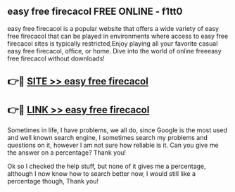 ## easy free firecacol FREE ONLINE - f1tt0

easy free firecacol is a popular website that offers a wide variety of easy free firecacol that can be played in environments where access to easy free firecacol sites is typically restricted,Enjoy playing all your favorite casual easy free firecacol, office, or home. Dive into the world of online freeeasy free firecacol without downloads!

## 👉🔴 [SITE >> easy free firecacol](http://news.freeplayer.one?title=easy_free_firecacol&ref=FRRE)

## 👉🔴 [LINK >> easy free firecacol](http://news.freeplayer.one?title=easy_free_firecacol&ref=FREE)

Sometimes in life, I have problems, we all do, since Google is the most used and well known search engine, I sometimes search my problems and questions on it, however I am not sure how reliable is it. Can you give me the answer on a percentage? Thank you!

Ok so I checked the help stuff, but none of it gives me a percentage, although I now know how to search better now, I would still like a percentage though, Thank you!